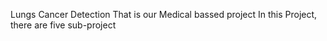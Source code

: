Lungs Cancer Detection
That is our Medical bassed project
In this Project, there are five sub-project
